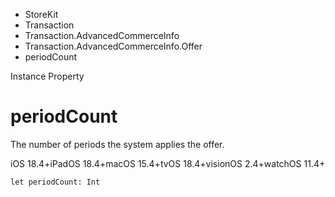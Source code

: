 

- StoreKit
- Transaction
- Transaction.AdvancedCommerceInfo
- Transaction.AdvancedCommerceInfo.Offer
-  periodCount 

Instance Property

# periodCount

The number of periods the system applies the offer.

iOS 18.4+iPadOS 18.4+macOS 15.4+tvOS 18.4+visionOS 2.4+watchOS 11.4+

``` source
let periodCount: Int
```

